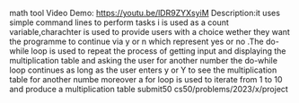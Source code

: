 math tool
Video Demo: <https://youtu.be/lDR9ZYXsyiM>
Description:it uses simple command lines to perform tasks i  is used as a count variable,charachter is used to provide users with a choice wether they want the programme  to continue via y or n which represent yes or no .The do-while loop is used to repeat the process of getting input and displaying the multiplication table and asking the user for another number the do-while loop continues as long as the user enters y or Y to see the multiplication table for another numbe moreover a for loop is used to iterate from 1 to 10 and produce a multiplication table 
submit50 cs50/problems/2023/x/project

